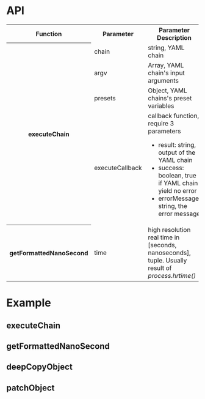 # API

<table>
    <tr>
        <th>Function</th>
        <th>Parameter</th>
        <th>Parameter Description</th>
        <th>Function Description</th>
    </tr>
    <tr>
        <th rowspan="4">executeChain</th>
        <td>chain</td>
        <td>string, YAML chain</td>
        <td rowspan="4">
            Execute a YAML chain, and executing the callback. If callback is empty, then the result will be printed into stdout. See <a href="#executechain">example</a>
        </td>
    </tr>
    <tr>
        <td>argv</td>
        <td>Array, YAML chain's input arguments</td>
    </tr>
    <tr>
        <td>presets</td>
        <td>Object, YAML chains's preset variables</td>
    </tr>
    <tr>
        <td>executeCallback</td>
        <td>
            callback function, require 3 parameters
            <ul>
                <li>result: string, output of the YAML chain</li>
                <li>success: boolean, true if YAML chain yield no error</li>
                <li>errorMessage: string, the error message</li>
            </ul>
        </td>
    </tr>
    <tr>
        <th>getFormattedNanoSecond</th>
        <td>time</td>
        <td>
            high resolution real time in [seconds, nanoseconds], tuple. Usually result of <i>process.hrtime()</i>
        </td>
        <td>
            Return nanoseconds as formatted number. See <a href="#getFormattedNanoSecond">example</a>
        </td>
    </tr>
</table>

# Example

## executeChain
## getFormattedNanoSecond
## deepCopyObject
## patchObject
